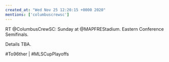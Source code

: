 ```yaml
---
created_at: "Wed Nov 25 12:20:15 +0000 2020"
mentions: ['columbuscrewsc']
---
```


RT @ColumbusCrewSC: Sunday at @MAPFREStadium. Eastern Conference Semifinals.

Details TBA.

#To96ther | #MLSCupPlayoffs
